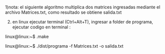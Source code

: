 
1)nota: el siguiente algoritmo multiplica dos matrices ingresadas mediante el archivo Matrices.txt, como resultado se obtiene salida.txt


2) en linux ejecutar terminal (Ctrl+Alt+T), ingresar a folder de programa, ejecutar codigo en terminal :

  linux@linux:~$ .make
  
  linux@linux:~$ ./dist/programa -f Matrices.txt -o salida.txt
